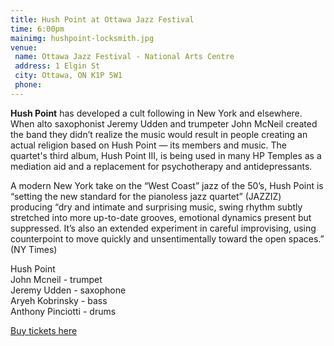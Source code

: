 ```yaml
---
title: Hush Point at Ottawa Jazz Festival
time: 6:00pm
mainimg: hushpoint-locksmith.jpg
venue:
 name: Ottawa Jazz Festival - National Arts Centre
 address: 1 Elgin St
 city: Ottawa, ON K1P 5W1
 phone:
---
```

**Hush Point** has developed a cult following in New York and elsewhere. When alto saxophonist Jeremy Udden and trumpeter John McNeil created the band they didn’t realize the music would result in people creating an actual religion based on Hush Point — its members and music. The quartet's third album, Hush Point III, is being used in many HP Temples as a mediation aid and a replacement for psychotherapy and antidepressants.

A modern New York take on the “West Coast” jazz of the 50’s, Hush Point is “setting the new standard for the pianoless jazz quartet” (JAZZIZ) producing “dry and intimate and surprising music, swing rhythm subtly stretched into more up-to-date grooves, emotional dynamics present but suppressed. It’s also an extended experiment in careful improvising, using counterpoint to move quickly and unsentimentally toward the open spaces.” (NY Times)

Hush Point  
John Mcneil - trumpet  
Jeremy Udden - saxophone  
Aryeh Kobrinsky - bass  
Anthony Pinciotti - drums

[Buy tickets here](https://ottawajazzfestival.com/artists/hush-point/)
